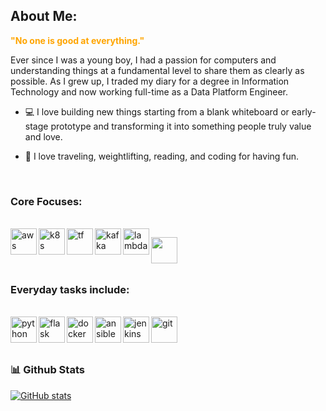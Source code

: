 ## About Me:

<b style="color:orange">"No one is good at everything."</b>

Ever since I was a young boy, I had a passion for computers and understanding things at a fundamental level to share them as clearly as possible. As I grew up, I traded my diary for a degree in Information Technology and now working full-time as a Data Platform Engineer.
 
- 💻 I love building new things starting from a blank whiteboard or early-stage prototype and transforming it into something people truly value and love. 

- 🥾 I love traveling, weightlifting, reading, and coding for having fun.

<br/>

### Core Focuses:
<br/>
<a href="https://aws.amazon.com/" target="_blank"> <img align="left" src="https://upload.wikimedia.org/wikipedia/commons/thumb/5/5c/AWS_Simple_Icons_AWS_Cloud.svg/1024px-AWS_Simple_Icons_AWS_Cloud.svg.png" alt="aws" height ="42px"/> </a>
<a href="https://kubernetes.io/" target="_blank"> <img align="left" src="https://cdn2.iconfinder.com/data/icons/mixd/512/20_kubernetes-512.png" alt="k8s" height ="42px"/> </a>
<a href="https://www.terraform.io/" target="_blank"> <img align="left" src="https://dashboard.snapcraft.io/site_media/appmedia/2019/11/terraform.png" alt="tf" height ="42px"/> </a>
<a href="https://kafka.apache.org/" target="_blank"> <img align="left" src="https://upload.wikimedia.org/wikipedia/commons/thumb/0/0a/Apache_kafka-icon.svg/1200px-Apache_kafka-icon.svg.png" alt="kafka" height ="42px"/> </a>
<a href="https://aws.amazon.com/lambda/" target="_blank"> <img align="left" src="https://symbols.getvecta.com/stencil_9/36_lambda-function.4e903ac0e3.png" alt="lambda" height ="42px"/
> </a>

<a href="https://airflow.apache.org/" target="_blank"> <img align="left" src="https://avatars.githubusercontent.com/u/33643075?s=280&v=4" height ="42px"/> </a>
<br/>
<br/>
<br/>

### Everyday tasks include:
<br/>
<a href="https://www.python.org/" target="_blank"> <img align="left" src="https://e7.pngegg.com/pngimages/621/411/png-clipart-computer-icons-python-anaconda-anaconda-angle-other-thumbnail.png" alt="python" height ="42px"/> </a>
<a href="https://github.com/pallets/flask" target="_blank"> <img align="left" src="https://cdn.iconscout.com/icon/free/png-256/flask-51-285137.png" alt="flask" height ="42px"/> </a>
<a href="https://www.docker.com/" target="_blank"> <img src="https://www.docker.com/sites/default/files/d8/2019-07/Moby-logo.png" align="left" alt="docker" height='42px'/> </a>
<a href="https://www.ansible.com/" target="_blank"> <img src="https://iconape.com/wp-content/png_logo_vector/cib-ansible.png" align="left" alt="ansible" height='42px'/> </a>
<a href="https://www.jenkins.io/" target="_blank"> <img src="https://www.jenkins.io/images/logos/jenkins/256.png" align="left" alt="jenkins" height='42px'/> </a>
<a href="https://git-scm.com/" target="_blank"> <img src="https://raw.githubusercontent.com/rahul-jha98/github_readme_icons/main/language_and_tools/square/git-scm/git-scm.svg" align="left" alt="git" height='42px'/> </a>
<br/>
<br/>
<br/>


### 📊 Github Stats
<a href='https://github.com/bofaalsarah/github-stats-transparent'>
  
![GitHub stats](https://github-readme-stats.vercel.app/api?username=bofaalsarah&show_icons=true&theme=dark&count_private=true)
</a>

<br>

